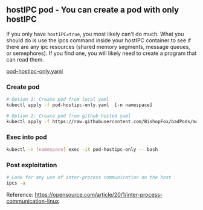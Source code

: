 ## hostIPC pod - You can create a pod with only hostIPC

If you only have `hostIPC=true`, you most likely can't do much. What you should do is use the ipcs command inside your hostIPC container to see if there are any ipc resources (shared memory segments, message queues, or semephores). If you find one, you will likely need to create a program that can read them. 

[pod-hostipc-only.yaml](pod-hostipc-only.yaml)

### Create pod
```bash
# Option 1: Create pod from local yaml 
kubectl apply -f pod-hostipc-only.yaml  [-n namespace] 

# Option 2: Create pod from github hosted yaml
kubectl apply -f https://raw.githubusercontent.com/BishopFox/badPods/main/yaml/hostipc-only/pod-hostipc-only.yaml [-n namespace] 
```

### Exec into pod 
```bash
kubectl -n [namespace] exec -it pod-hostipc-only -- bash
```

### Post exploitation 
```bash
# Look for any use of inter-process communication on the host 
ipcs -a
```

Reference: https://opensource.com/article/20/1/inter-process-communication-linux
